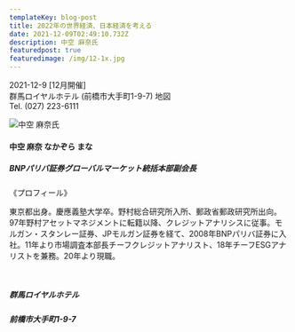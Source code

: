 ```yaml
---
templateKey: blog-post
title: 2022年の世界経済、日本経済を考える
date: 2021-12-09T02:49:10.732Z
description: 中空 麻奈氏
featuredpost: true
featuredimage: /img/12-1x.jpg
---
```

2021-12-9 \[12月開催]\
群馬ロイヤルホテル (前橋市大手町1-9-7) 地図\
﻿Tel. (027) 223-6111

![中空 麻奈氏](/img/12-1x.jpg "中空 麻奈 なかぞら まな")

#### 中空 麻奈 なかぞら まな

##### BNPパリバ証券グローバルマーケット統括本部副会長

《プロフィール》

東京都出身。慶應義塾大学卒。野村総合研究所入所、郵政省郵政研究所出向。97年野村アセットマネジメントに転籍以降、クレジットアナリシスに従事。モルガン・スタンレー証券、JPモルガン証券を経て、2008年BNPパリバ証券に入社。11年より市場調査本部長チーフクレジットアナリスト、18年チーフESGアナリストを兼務。20年より現職。

<br />

##### 群馬ロイヤルホテル

##### 前橋市大手町1-9-7
